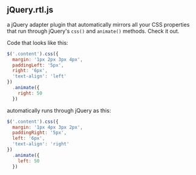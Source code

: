 jQuery.rtl.js
------------
a jQuery adapter plugin that automatically mirrors all your CSS properties that run through jQuery's `css()` and `animate()` methods. Check it out.


Code that looks like this:

```js
$('.content').css({
  margin: '1px 2px 3px 4px',
  paddingLeft: '5px',
  right: '6px',
  'text-align': 'left'
})
  .animate({
    right: 50
  })
```

automatically runs through jQuery as this:

```js
$('.content').css({
  margin: '1px 4px 3px 2px',
  paddingRight: '5px',
  left: '6px',
  'text-align': 'right'
})
  .animate({
    left: 50
  })
```
